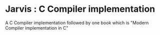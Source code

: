 # Jarvis : C Compiler implementation

A C Compiler implementation followed by one book which is "Modern Compiler implementation in C"
